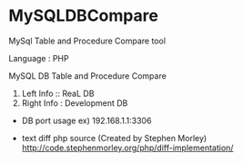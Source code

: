 # MySQLDBCompare
MySql Table and Procedure Compare tool

Language : PHP


MySQL DB Table and Procedure Compare

1. Left Info :: ReaL DB
2. Right Info : Development DB
 
* DB port usage
ex) 192.168.1.1:3306



* text diff php source (Created by Stephen Morley)
http://code.stephenmorley.org/php/diff-implementation/
